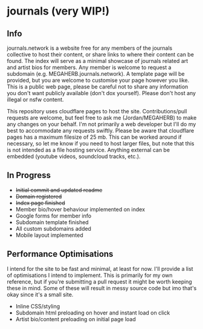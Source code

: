 # journals (very WIP!)

## Info
journals.network is a website free for any members of the journals collective to host their content, or share links to where their content can be found. The index will serve as a minimal showcase of journals related art and artist bios for members. Any member is welcome to request a subdomain (e.g. MEGAHERB.journals.network). A template page will be provided, but you are welcome to customise your page however you like. This is a public web page, please be careful not to share any information you don't want publicly available (don't dox yourself). Please don't host any illegal or nsfw content. 

This repository uses cloudflare pages to host the site. Contributions/pull requests are welcome, but feel free to ask me (Jordan/MEGAHERB) to make any changes on your behalf. I'm not primarily a web developer but I'll do my best to accommodate any requests swiftly. Please be aware that cloudflare pages has a maximum filesize of 25 mb. This can be worked around if necessary, so let me know if you need to host larger files, but note that this is not intended as a file hosting service. Anything external can be embedded (youtube videos, soundcloud tracks, etc.).

## In Progress
- ~~Initial commit and updated readme~~ 
- ~~Domain registered~~
- ~~Index page finished~~
- Member bio/hover behaviour implemented on index
- Google forms for member info
- Subdomain template finished
- All custom subdomains added
- Mobile layout implemented

## Performance Optimisations
I intend for the site to be fast and minimal, at least for now. I'll provide a list of optimisations I intend to implement. This is primarily for my own reference, but if you're submitting a pull request it might be worth keeping these in mind. Some of these will result in messy source code but imo that's okay since it's a small site.
- Inline CSS/styling
- Subdomain html preloading on hover and instant load on click
- Artist bio/content preloading on initial page load